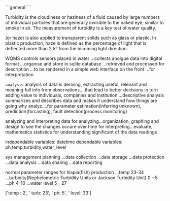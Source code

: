 ```general````

Turbidity is the cloudiness or haziness of a fluid caused by large numbers of individual particles that are generally invisible to the naked eye, similar to smoke in air. The measurement of turbidity is a key test of water quality.

 (or haze) is also applied to transparent solids such as glass or plastic. In plastic production, haze is defined as the percentage of light that is deflected more than 2.5° from the incoming light direction.

 WQMS controls sensors placed in water
 ...collects anolgue data into digital format
 ...organise and store in sqlite database
 ...retrieved and processed for description
 ...to be rendered in a simple web interface on the front
 ...for interpretation


`````analysis`````
analysis of data is deriving, extracting useful, relevant and meaning full info from observations....that lead to better decisions in turn adding value to individuals, companies and institution
...descriptive analysis summarizes and describes data and makes it understand how things are going
why analyz....for parameter estimation(inferring unknown), prediction(forcasting), fault detection(process monitoring)

analyzing and interpreting data
for analyzing...organization, graphing and design to see the changes occure over time
for interpreting...evaluate, mathematics statistics for understanding significant of the data readings

independable variables: datetime
dependable variables: ph,temp,turbidity,water_level

sys management planning
...data collection
...data storage
...data protection
...data analysis
...data sharing
...data reporting

normal parameter ranges for tilapia(fish) production
...temp 23-34
...turbidity(Nephelometric Turbidity Units or Jackson Turbidity Unit) 0 - 5
...ph   4-10
...water level 5 - 27




['temp : 2', ' turb: 23', ' ph: 5', ' level: 33']
